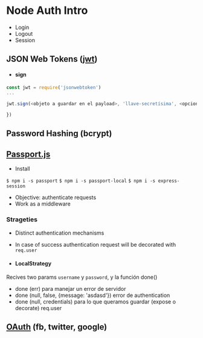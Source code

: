 # Node Auth Intro

- Login
- Logout
- Session

## JSON Web Tokens ([jwt](https://jwt.io/))

- #### sign
``` js
const jwt = require('jsonwebtoken')
...

jwt.sign(<objeto a guardar en el payload>, 'llave-secretísima', <opciones>, <funcion-callback> (err, token) {

})
```

## Password Hashing (bcrypt)

## [Passport.js](http://www.passportjs.org/docs/)

- Install

`$ npm i -s passport`
`$ npm i -s passport-local`
`$ npm i -s express-session`

- Objective: authenticate requests
- Work as a middleware

### Strageties

- Distinct authentication mechanisms
- In case of success authentication request will be decorated with `req.user`

- #### LocalStrategy

Recives two params `username` y `password`, y la función done()
- done (err) para manejar un error de servidor
- done (null, false, {message: 'asdasd'}) error de authentication
- done (null, credentials) para lo que queramos guardar (expose o decorate) req.user




## [OAuth](https://oauth.net/) (fb, twitter, google)
